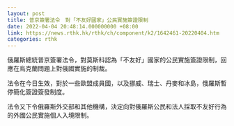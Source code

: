 ```yaml
---
layout: post
title: 普京簽署法令　對「不友好國家」公民實施簽證限制
date: 2022-04-04 20:48:14.000000000 +08:00
link: https://news.rthk.hk/rthk/ch/component/k2/1642461-20220404.htm
categories: rthk
---
```


俄羅斯總統普京簽署法令，對莫斯科認為「不友好」國家的公民實施簽證限制，回應在烏克蘭問題上對俄國實施的制裁。

法令在今日生效，對於一些歐盟成員國，以及挪威、瑞士、丹麥和冰島，俄羅斯暫停簡化簽證簽發制度。

法令又下令俄羅斯外交部和其他機構，決定向對俄羅斯公民和法人採取不友好行為的外國公民實施個人入境限制。
